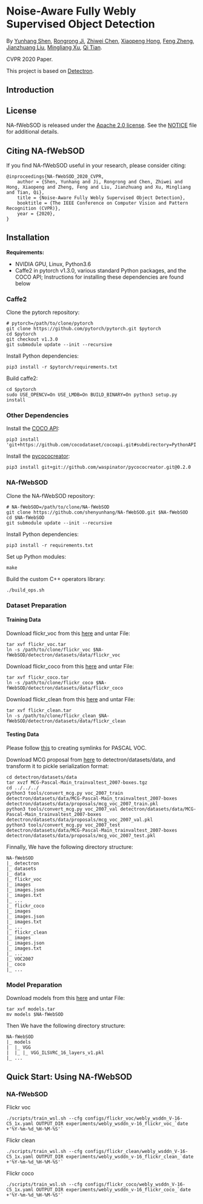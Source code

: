 # Noise-Aware Fully Webly Supervised Object Detection

By [Yunhang Shen](), [Rongrong Ji](), [Zhiwei Chen](), [Xiaopeng Hong](), [Feng Zheng](), [Jianzhuang Liu](), [Mingliang Xu](), [Qi Tian]().

CVPR 2020 Paper.

This project is based on [Detectron](https://github.com/facebookresearch/Detectron).


## Introduction



## License

NA-fWebSOD is released under the [Apache 2.0 license](https://github.com/shenyunhang/NA-fWebSOD/blob/master/LICENSE). See the [NOTICE](https://github.com/shenyunhang/NA-fWebSOD/blob/master/LICENSE) file for additional details.


## Citing NA-fWebSOD

If you find NA-fWebSOD useful in your research, please consider citing:

```
@inproceedings{NA-fWebSOD_2020_CVPR,
	author = {Shen, Yunhang and Ji, Rongrong and Chen, Zhiwei and Hong, Xiaopeng and Zheng, Feng and Liu, Jianzhuang and Xu, Mingliang and Tian, Qi},
	title = {Noise-Aware Fully Webly Supervised Object Detection},
	booktitle = {The IEEE Conference on Computer Vision and Pattern Recognition (CVPR)},
	year = {2020},
}   
```


## Installation

**Requirements:**

- NVIDIA GPU, Linux, Python3.6
- Caffe2 in pytorch v1.3.0, various standard Python packages, and the COCO API; Instructions for installing these dependencies are found below

### Caffe2

Clone the pytorch repository:
```
# pytorch=/path/to/clone/pytorch
git clone https://github.com/pytorch/pytorch.git $pytorch
cd $pytorch
git checkout v1.3.0
git submodule update --init --recursive
```

Install Python dependencies:
```
pip3 install -r $pytorch/requirements.txt
```

Build caffe2:
```
cd $pytorch
sudo USE_OPENCV=On USE_LMDB=On BUILD_BINARY=On python3 setup.py install
```


### Other Dependencies

Install the [COCO API](https://github.com/cocodataset/cocoapi):
```
pip3 install 'git+https://github.com/cocodataset/cocoapi.git#subdirectory=PythonAPI'
```

Install the [pycococreator](https://github.com/waspinator/pycococreator):
```
pip3 install git+git://github.com/waspinator/pycococreator.git@0.2.0
```


###  NA-fWebSOD

Clone the NA-fWebSOD repository:
```
# NA-fWebSOD=/path/to/clone/NA-fWebSOD
git clone https://github.com/shenyunhang/NA-fWebSOD.git $NA-fWebSOD
cd $NA-fWebSOD
git submodule update --init --recursive
```

Install Python dependencies:
```
pip3 install -r requirements.txt
```

Set up Python modules:
```
make
```

Build the custom C++ operators library:
```
./build_ops.sh
```

### Dataset Preparation

#### Training Data

Download flickr_voc from this [here](https://1drv.ms/u/s!Am1oWgo9554dgQhBFu9FBPeCqjpz?e=WcVh9O) and untar File:
```
tar xvf flickr_voc.tar
ln -s /path/to/clone/flickr_voc $NA-fWebSOD/detectron/datasets/data/flickr_voc
```

Download flickr_coco from this [here](https://1drv.ms/u/s!Am1oWgo9554dgQhBFu9FBPeCqjpz?e=WcVh9O) and untar File:
```
tar xvf flickr_coco.tar
ln -s /path/to/clone/flickr_coco $NA-fWebSOD/detectron/datasets/data/flickr_coco
```

Download flickr_clean from this [here](https://1drv.ms/u/s!Am1oWgo9554dgQhBFu9FBPeCqjpz?e=WcVh9O) and untar File:
```
tar xvf flickr_clean.tar
ln -s /path/to/clone/flickr_clean $NA-fWebSOD/detectron/datasets/data/flickr_clean
```

#### Testing Data

Please follow [this](https://github.com/shenyunhang/NA-fWebSOD/blob/NA-fWebSOD/detectron/datasets/data/README.md#creating-symlinks-for-pascal-voc) to creating symlinks for PASCAL VOC.

Download MCG proposal from [here](https://www2.eecs.berkeley.edu/Research/Projects/CS/vision/grouping/mcg/) to detectron/datasets/data, and transform it to pickle serialization format:
```
cd detectron/datasets/data
tar xvzf MCG-Pascal-Main_trainvaltest_2007-boxes.tgz
cd ../../../
python3 tools/convert_mcg.py voc_2007_train detectron/datasets/data/MCG-Pascal-Main_trainvaltest_2007-boxes detectron/datasets/data/proposals/mcg_voc_2007_train.pkl
python3 tools/convert_mcg.py voc_2007_val detectron/datasets/data/MCG-Pascal-Main_trainvaltest_2007-boxes detectron/datasets/data/proposals/mcg_voc_2007_val.pkl
python3 tools/convert_mcg.py voc_2007_test detectron/datasets/data/MCG-Pascal-Main_trainvaltest_2007-boxes detectron/datasets/data/proposals/mcg_voc_2007_test.pkl
```

Finnally, We have the following directory structure:
```
NA-fWebSOD
|_ detectron
|_ datasets
|_ data
|_ flickr_voc
|_ images
|_ images.json
|_ images.txt
|_ ...
|_ flickr_coco
|_ images
|_ images.json
|_ images.txt
|_ ...
|_ flickr_clean
|_ images
|_ images.json
|_ images.txt
|_ ...
|_ VOC2007
|_ coco
|_ ...
```

### Model Preparation

Download models from this [here](https://1drv.ms/u/s!Am1oWgo9554dgQhBFu9FBPeCqjpz?e=WcVh9O) and untar File:
```
tar xvf models.tar
mv models $NA-fWebSOD
```

Then We have the following directory structure:
```
NA-fWebSOD
|_ models
|  |_ VGG
|  |_ |_ VGG_ILSVRC_16_layers_v1.pkl
|_ ...
```

## Quick Start: Using NA-fWebSOD
### NA-fWebSOD

Flickr voc
```
./scripts/train_wsl.sh --cfg configs/flickr_voc/webly_wsddn_V-16-C5_1x.yaml OUTPUT_DIR experiments/webly_wsddn_v-16_flickr_voc_`date +'%Y-%m-%d_%H-%M-%S'`
```

Flickr clean
```
./scripts/train_wsl.sh --cfg configs/flickr_clean/webly_wsddn_V-16-C5_1x.yaml OUTPUT_DIR experiments/webly_wsddn_v-16_flickr_clean_`date +'%Y-%m-%d_%H-%M-%S'`
```

Flickr coco
```
./scripts/train_wsl.sh --cfg configs/flickr_coco/webly_wsddn_V-16-C5_1x.yaml OUTPUT_DIR experiments/webly_wsddn_v-16_flickr_coco_`date +'%Y-%m-%d_%H-%M-%S'`
```
